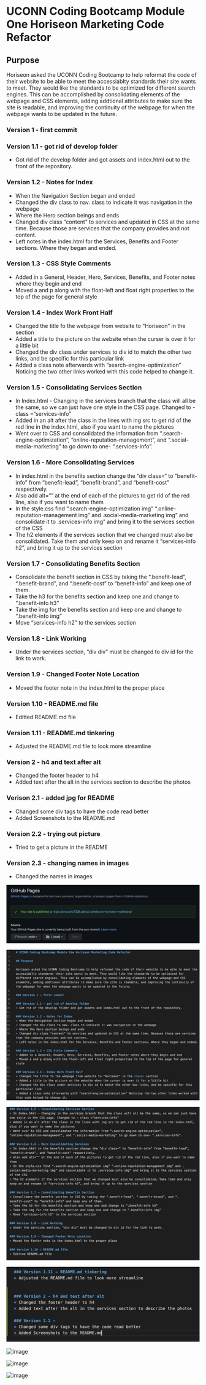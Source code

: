 # UCONN Coding Bootcamp Module One Horiseon Marketing Code Refactor

## Purpose 

Horiseon asked the UCONN Coding Bootcamp to help reformat the code of their website to be able to meet the accessiablty standards their site wants to meet. They would like the standards to be optimized for different search engines. This can be accomplished by consolidating elements of the webpage and CSS elements, adding addtional attributes to make sure the site is readable, and improving the continuity of the webpage for when the webpage wants to be updated in the future. 

### Version 1 - first commit

### Version 1.1 - got rid of develop folder
* Got rid of the develop folder and got assets and index.html out to the front of the repository. 

### Version 1.2 - Notes for Index 
* When the Navigation Section began and ended
* Changed the div class to nav. class to indicate it was navigation in the webpage
* Where the Hero section beings and ends
* Changed div class “content” to services and updated in CSS at the same time. Because those are services that the company provides and not content. 
* Left notes in the index.html for the Services, Benefits and Footer sections. Where they began and ended.

### Version 1.3 - CSS Style Comments
* Added in a General, Header, Hero, Services, Benefits, and Footer notes where they begin and end
* Moved a and p along with the float-left and float right properties to the top of the page for general style

### Version 1.4 - Index Work Front Half
* Changed the title fo the webpage from website to “Horiseon” in the <head> section
* Added a title to the picture on the website when the curser is over it for a little bit 
* Changed the div class under services to div id to match the other two links, and be specific for this particular link
* Added a class note afterwards with “search-engine-optimization” Noticing the two other links worked with this code helped to change it. 

### Version 1.5 - Consolidating Services Section
* In Index.html - Changing in the services branch that the class will all be the same, so we can just have one style in the CSS page. Changed to - class =“services-info”
* Added in an alt after the class in the lines with ing src to get rid of the red line in the index.html, also if you want to name the pictures
* Went over to CSS and consolidated the information from “.search-engine-optimization”, “online-reputation-management”, and “.social-media-marketing” to go down to one- “.services-info”. 

### Version 1.6 - More Consolidating Services
* In index.html in the benefits section change the “div class=“ to “benefit-info” from “benefit-lead”, “benefit-brand”, and “benefit-cost” respectively.
* Also add alt=“” at the end of each of the pictures to get rid of the red line, also if you want to name them 
* In the style.css find “.search-engine-optimization img” “.online-reputation-management img” and .social-media-marketing img” and consolidate it to .services-info img” and bring it to the services section of the CSS
* The h2 elements if the services section that we changed must also be consolidated. Take them and only keep on and rename it “services-info h2”, and bring it up to the services section

### Version 1.7 - Consolidating Benefits Section
* Consolidate the benefit section in CSS by taking the “.benefit-lead”, “.benefit-brand”, and “.benefit-cost” to “benefit-info” and keep one of them.
* Take the h3 for the benefits section and keep one and change to “.benefit-info h3”
* Take the img for the benefits section and keep one and change to “.benefit-info img”
* Move “services-info h2” to the services section

### Version 1.8 - Link Working
* Under the services section, “div div” must be changed to div id for the link to work.

### Version 1.9 - Changed Footer Note Location
* Moved the footer note in the index.html to the proper place

### Version 1.10 - README.md file
* Editted README.md file

### Version 1.11 - README.md tinkering
* Adjusted the README.md file to look more streamline


### Version 2 - h4 and text after alt
* Changed the footer header to h4
* Added text after the alt in the services section to describe the photos

### Verison 2.1 - added jpg for README
* Changed some div tags to have the code read better
* Added Screenshots to the README.md

### Version 2.2 - trying out picture
* Tried to get a picture in the README

### Version 2.3 - changing names in images
* Changed the names in images

![image](./assets/images/Github-pages-working.jpg)

![image](./assets/images/Week-1-README-Part-1.jpg)

![image](./assets/images/Week-1-README-Part-2.jpg)

![image](./assets/images/Week-1-README-Part-3.jpg)

![image](./assets/image/Week-1-working-website-part-1.jpg)

![image](./assets/image/Week-1-working-website-part-2.jpg)

![image](./assets/image/Week-1-working-website-part-3.jpg)


